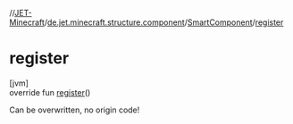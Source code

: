 //[JET-Minecraft](../../../index.md)/[de.jet.minecraft.structure.component](../index.md)/[SmartComponent](index.md)/[register](register.md)

# register

[jvm]\
override fun [register](register.md)()

Can be overwritten, no origin code!
